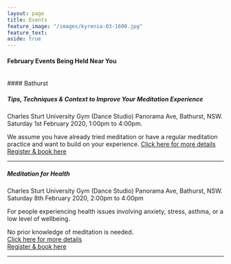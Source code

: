 ```yaml
---
layout: page
title: Events
feature_image: "/images/kyrenia-03-1600.jpg"
feature_text: 
aside: true 
---
```


#### February Events Being Held Near You
<br>
#### Bathurst

##### Tips, Techniques & Context to Improve Your Meditation Experience
Charles Sturt University Gym (Dance Studio) Panorama Ave, Bathurst, NSW.
Saturday 1st February 2020, 1:00pm to 4:00pm.

We assume you have already tried meditation or have a regular meditation practice and want to build on your experience.
[Click here for more details](/courses) <br>
[Register & book here](https://www.eventbrite.com/e/69967605993x)

---

##### Meditation for Health
Charles Sturt University Gym (Dance Studio) Panorama Ave, Bathurst, NSW.
Saturday 8th February 2020, 2:00pm to 4:00pm

For people experiencing health issues involving anxiety, stress, asthma, or a low level of wellbeing. 

No prior knowledge of meditation is needed.  
[Click here for more details](/courses) <br>
[Register & book here](https://www.eventbrite.com/e/77062615357)

---





 